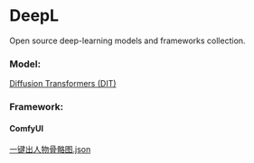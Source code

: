 # DeepL
Open source deep-learning models and frameworks collection.

### Model:
[Diffusion Transformers (DIT)](thirdparty%2FDiT)

### Framework:
#### ComfyUI
[一键出人物骨骼图.json](ComfyUI%2Fworkflow_collection%2F%E4%B8%80%E9%94%AE%E5%87%BA%E4%BA%BA%E7%89%A9%E9%AA%A8%E9%AA%BC%E5%9B%BE.json)

